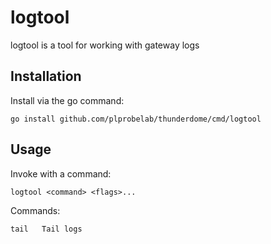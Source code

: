 # logtool

logtool is a tool for working with gateway logs

## Installation

Install via the go command:

	go install github.com/plprobelab/thunderdome/cmd/logtool


## Usage

Invoke with a command:

    logtool <command> <flags>...

Commands:

	tail   Tail logs
